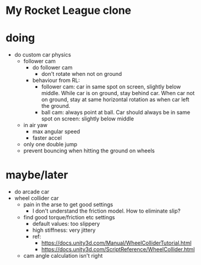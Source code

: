 # My Rocket League clone

# doing
- do custom car physics
  - follower cam
    - do follower cam
      - don't rotate when not on ground
    - behaviour from RL:
      - follower cam: car in same spot on screen, slightly below middle.
        While car is on ground, stay behind car. When car not on ground, stay
        at same horizontal rotation as when car left the ground.
      - ball cam: always point at ball. Car should always be in same spot
        on screen: slightly below middle
  - in air yaw
    - max angular speed
    - faster accel
  - only one double jump
  - prevent bouncing when hitting the ground on wheels

# maybe/later
- do arcade car
- wheel collider car
  - pain in the arse to get good settings
    - I don't understand the friction model. How to eliminate slip?
  - find good torque/friction etc settings
    - default values: too slippery
    - high stiffness: very jittery
    - ref:
      - https://docs.unity3d.com/Manual/WheelColliderTutorial.html
      - https://docs.unity3d.com/ScriptReference/WheelCollider.html
  - cam angle calculation isn't right
